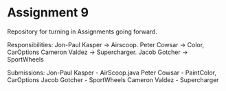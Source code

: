 # Assignment 9
Repository for turning in Assignments going forward.

Responsibilities:
    Jon-Paul Kasper -> Airscoop.
    Peter Cowsar -> Color, CarOptions
    Cameron Valdez -> Supercharger.
    Jacob Gotcher -> SportWheels

Submissions:
  Jon-Paul Kasper - AirScoop.java
  Peter Cowsar - PaintColor, CarOptions
  Jacob Gotcher - SportWheels
  Cameron Valdez - Supercharger
